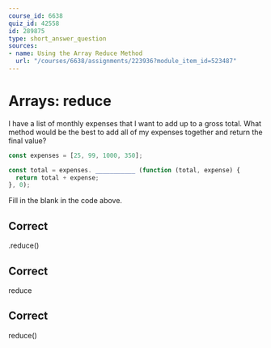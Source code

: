 ```yaml
---
course_id: 6638
quiz_id: 42558
id: 289875
type: short_answer_question
sources:
- name: Using the Array Reduce Method
  url: "/courses/6638/assignments/223936?module_item_id=523487"
---
```


# Arrays: reduce

I have a list of monthly expenses that I want to add up to a gross total. What
method would be the best to add all of my expenses together and return the final
value?

```javascript
const expenses = [25, 99, 1000, 350];

const total = expenses. ___________ (function (total, expense) {
  return total + expense;
}, 0);
```

Fill in the blank in the code above.

## Correct

.reduce()

## Correct

reduce

## Correct

reduce()
